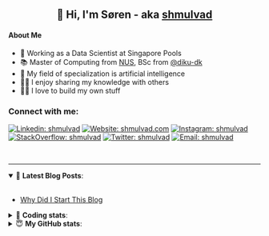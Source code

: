 <h2 align="center">
	👋 Hi, I'm Søren - aka <a href="https://shmulvad.com">shmulvad</a>
</h2>

#### About Me
- 🤖 Working as a Data Scientist at Singapore Pools
- 📚 Master of Computing from [NUS], BSc from [@diku-dk]
- 🧠 My field of specialization is artificial intelligence
- 👨‍🏫 I enjoy sharing my knowledge with others
- 👨‍💻 I love to build my own stuff

### Connect with me:

[![Linkedin: shmulvad](https://img.shields.io/badge/shmulvad-blue?style=flat&logo=Linkedin&logoColor=white)][linkedin]
[![Website: shmulvad.com](https://img.shields.io/badge/shmulvad.com-47CCCC?&style=flat&logo=Google-Chrome&logoColor=white)][website]
[![Instagram: shmulvad](https://img.shields.io/badge/-@shmulvad-purple?style=flat&logo=Instagram&logoColor=white)][instagram]
[![StackOverflow: shmulvad](https://img.shields.io/badge/shmulvad-FE7A16?style=flat&logo=stack-overflow&logoColor=white)][stackOverflow]
[![Twitter: shmulvad](https://img.shields.io/badge/@shmulvad-1ca0f1?style=flat&logo=twitter&logoColor=white)][twitter]
[![Email: shmulvad](https://img.shields.io/badge/shmulvad-D14836?style=flat&logo=gmail&logoColor=white)][mail]

<br />

---

<details open>
 <summary>📕 <b>Latest Blog Posts</b>: </summary>

<br>

<!-- BLOG-POST-LIST:START -->
- [Why Did I Start This Blog](https://shmulvad.com/blog/why-did-start-this-blog)
<!-- BLOG-POST-LIST:END -->

</details>

<!-- --- -->

<details>
 <summary>🤖 <b>Coding stats</b>: </summary>

<br>

NOTE: Doesn't track coding at work or work done in environments such as Jupyter Notebooks.

<!--START_SECTION:waka-->
![Code Time](http://img.shields.io/badge/Code%20Time-0%20secs-blue)

**I'm a Night 🦉** 

```text
🌞 Morning    99 commits     ██░░░░░░░░░░░░░░░░░░░░░░░   10.3% 
🌆 Daytime    318 commits    ████████░░░░░░░░░░░░░░░░░   33.09% 
🌃 Evening    369 commits    █████████░░░░░░░░░░░░░░░░   38.4% 
🌙 Night      175 commits    ████░░░░░░░░░░░░░░░░░░░░░   18.21%

```


📊 **This Week I Spent My Time On** 

```text
💬 Programming Languages: 
Other                    1 hr 37 mins        ██████████████████░░░░░░░   72.23% 
Python                   23 mins             ████░░░░░░░░░░░░░░░░░░░░░   17.09% 
Bash                     9 mins              █░░░░░░░░░░░░░░░░░░░░░░░░   6.74% 
Markdown                 2 mins              ░░░░░░░░░░░░░░░░░░░░░░░░░   1.72% 
JSON                     2 mins              ░░░░░░░░░░░░░░░░░░░░░░░░░   1.49%

🔥 Editors: 
Zsh                      1 hr 37 mins        ██████████████████░░░░░░░   72.23% 
VS Code                  36 mins             ██████░░░░░░░░░░░░░░░░░░░   27.04% 
Sublime Text             0 secs              ░░░░░░░░░░░░░░░░░░░░░░░░░   0.73%

🐱‍💻 Projects: 
Terminal                 1 hr 7 mins         ████████████░░░░░░░░░░░░░   50.18% 
overvaagning-admin       1 hr 2 mins         ███████████░░░░░░░░░░░░░░   46.71% 
overvaagning-sender      2 mins              ░░░░░░░░░░░░░░░░░░░░░░░░░   2.0% 
Unknown Project          0 secs              ░░░░░░░░░░░░░░░░░░░░░░░░░   0.73% 
search_string            0 secs              ░░░░░░░░░░░░░░░░░░░░░░░░░   0.38%

```


 Last Updated on 14/05/2022 18:49:27 UTC
<!--END_SECTION:waka-->

</details>

<!-- --- -->

<details>
 <summary>😇 <b>My GitHub stats</b>: </summary>

<br>

<img align="left" alt="shmulvad's Github Stats" src="https://github-readme-stats.vercel.app/api?username=shmulvad&show_icons=true&hide_border=true" />

</details>



[website]: https://shmulvad.com
[twitter]: https://twitter.com/shmulvad
[linkedin]: https://linkedin.com/in/shmulvad
[instagram]: https://instagram.com/shmulvad
[stackOverflow]: https://stackoverflow.com/users/9248793/shmulvad
[mail]: mailto:shmulvad@gmail.com
[@diku-dk]: https://github.com/diku-dk
[github]: https://github.com/shmulvad
[NUS]: https://www.nus.edu.sg